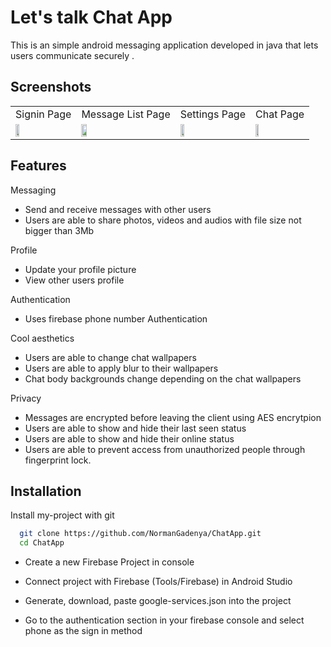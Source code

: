 
# Let's talk Chat App
This is an simple android messaging application developed in java that lets users communicate securely 
.

## Screenshots
<table>
  <tr>
    <td>Signin Page</td>
     <td>Message List Page</td>
     <td>Settings Page</td>
    <td> Chat Page</td>
  </tr>
  <tr>
    <td><img src="https://user-images.githubusercontent.com/28120359/137472989-d6b43154-8d6f-45de-a7cc-1a8e729664d4.png" width=25% height=50%></td>
    <td><img src="https://user-images.githubusercontent.com/28120359/137605550-62145589-806e-45e4-ab29-ce26fb1530fa.png" width=25% height=50%></td>
    <td><img src="https://user-images.githubusercontent.com/28120359/137605566-08baeccf-02d8-4ac2-8958-03402504fdfb.png" width=25% height=50%></td>
    <td><img src="https://user-images.githubusercontent.com/28120359/137605704-053088c4-e46a-4fc2-b4c3-2a79008ce40e.png" width=25% height=50%></td>
  </tr>
 </table>






## Features

Messaging

- Send and receive messages with other users
- Users are able to share photos, videos and audios with file size not bigger than 3Mb

Profile

- Update your profile picture
- View other users profile

Authentication

- Uses firebase phone number Authentication 

Cool aesthetics

- Users are able to change chat wallpapers
- Users are able to apply blur to their wallpapers
- Chat body backgrounds change depending on the chat wallpapers

Privacy
- Messages are encrypted before leaving the client using AES encrytpion 
- Users are able to show and hide their last seen status
- Users are able to show and hide their online status
- Users are able to prevent access from unauthorized people through fingerprint lock.


## Installation

Install my-project with git

```bash
  git clone https://github.com/NormanGadenya/ChatApp.git
  cd ChatApp
```

- Create a new Firebase Project in console

- Connect project with Firebase (Tools/Firebase) in Android Studio

- Generate, download, paste google-services.json into the project

- Go to the authentication section in your firebase console and select phone as the sign in method
